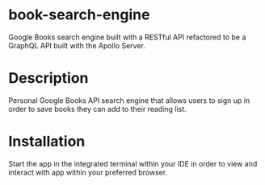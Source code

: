 # book-search-engine
Google Books search engine built with a RESTful API refactored to be a GraphQL API built with the Apollo Server.

# Description
Personal Google Books API search engine that allows users to sign up in order to save books they can add to their reading list.

# Installation 
Start the app in the integrated terminal within your IDE in order to view and interact with app within your preferred browser.